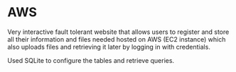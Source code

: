 # AWS
Very interactive fault tolerant website that allows users to register and store all their 
information and files needed hosted on AWS (EC2 instance) which also uploads files and retrieving it later by logging in with credentials.

Used SQLite to configure the tables and retrieve queries.

